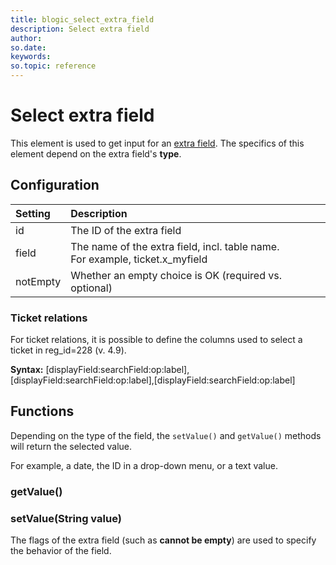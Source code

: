 ```yaml
---
title: blogic_select_extra_field
description: Select extra field
author:
so.date:
keywords:
so.topic: reference
---
```


# Select extra field

This element is used to get input for an [extra field][1]. The specifics of this element depend on the extra field's **type**.

## Configuration

| Setting  | Description                                                                      |
|:---------|:---------------------------------------------------------------------------------|
| id       | The ID of the extra field                                                        |
| field    | The name of the extra field, incl. table name.<br>For example, ticket.x_myfield |
| notEmpty | Whether an empty choice is OK (required vs. optional)                            |

### Ticket relations

For ticket relations, it is possible to define the columns used to select a ticket in reg_id=228 (v. 4.9).

**Syntax:**
[displayField:searchField:op:label],[displayField:searchField:op:label],[displayField:searchField:op:label]

## Functions

Depending on the type of the field, the `setValue()` and `getValue()` methods will return the selected value.

For example, a date, the ID in a drop-down menu, or a text value.

### getValue()

### setValue(String value)

The flags of the extra field (such as **cannot be empty**) are used to specify the behavior of the field.

<!-- Referenced links -->
[1]: https://github.com/SuperOfficeDocs/crmscript/blob/main/docs/custom-database/extra-fields.md

